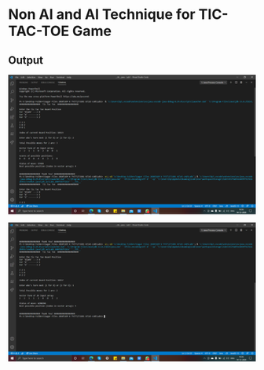 # Non AI and AI Technique for TIC-TAC-TOE Game

## Output

![Output_1](lab1_ttt_1.png)

![Output_2](lab1_ttt_2.png)
